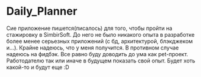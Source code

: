 # Daily_Planner
Сие приложение пишется(писалось) для того, чтобы пройти на стажировку в SimbirSoft. До него не было никакого опыта в разработке более менее серьезных приложений (с бд,
архитектурой, блэкджеком и...). Крайне надеюсь, что у меня получится. В противном случае надеюсь на фидбэк. Все равно буду доводить до ума как pet-проект. 
Работодателю так или иначе в будущем показать свой опыт. Будет хоть какой-то и будут еще :D
